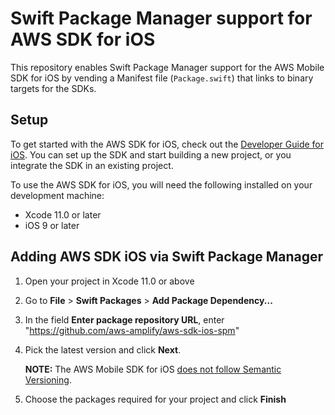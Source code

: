 # Swift Package Manager support for AWS SDK for iOS

This repository enables Swift Package Manager support for the AWS Mobile SDK for iOS by vending a Manifest file (`Package.swift`) that links to binary targets for the SDKs.

## Setup

To get started with the AWS SDK for iOS, check out the [Developer Guide for iOS](https://aws-amplify.github.io/docs/ios/start). You can set up the SDK and start building a new project, or you integrate the SDK in an existing project.

To use the AWS SDK for iOS, you will need the following installed on your development machine:

* Xcode 11.0 or later
* iOS 9 or later


## Adding AWS SDK iOS via Swift Package Manager

1. Open your project in Xcode 11.0 or above

2. Go to **File** > **Swift Packages** > **Add Package Dependency...**

3. In the field **Enter package repository URL**, enter "https://github.com/aws-amplify/aws-sdk-ios-spm"

4. Pick the latest version and click **Next**.

    **NOTE:** The AWS Mobile SDK for iOS [does not follow Semantic Versioning](https://docs.amplify.aws/sdk/configuration/setup-options/q/platform/ios#aws-sdk-version-vs-semantic-versioning).

5. Choose the packages required for your project and click **Finish**
